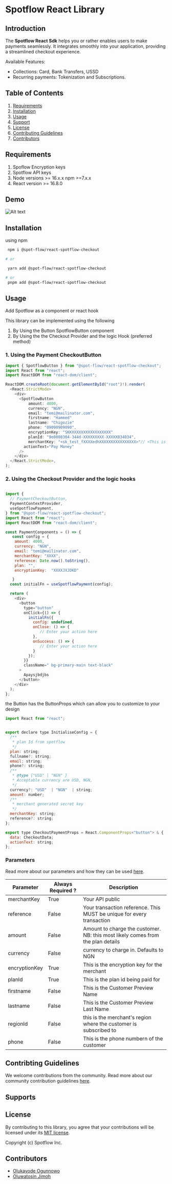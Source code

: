 <!-- <p align="center">
   <img src="" />
</p> -->

# Spotflow React Library

## Introduction

The **Spotflow React Sdk** helps you or rather enables users to make payments seamlessly. It integrates smoothly into your application, providing a streamlined checkout experience.

Available Features:

- Collections: Card, Bank Transfers, USSD
- Recurring payments: Tokenization and Subscriptions.

## Table of Contents

1. [Requirements](#requirements)
2. [Installation](#installation)
3. [Usage](#usage)
4. [Support](#supports)
5. [License](#license)
6. [Contributing Guidelines](#contribting-guidelines)
7. [Contributors](#contributors)

## Requirements

1. Spoflow Encryption keys
2. Spotflow API keys
3. Node versions >= 16.x.x npm >=7.x.x
4. React version >= 16.8.0

## Demo

![Alt text](https://github.com/user-attachments/assets/4dbb0b2e-2142-4f04-994a-5c352de7d30e "a title")

## Installation

using npm

 ```bash
  npm i @spot-flow/react-spotflow-checkout

# or

  yarn add @spot-flow/react-spotflow-checkout

# or
  pnpm add @spot-flow/react-spotflow-checkout
   ```

## Usage

Add Spotflow as a component or react hook

This library can be implemented using the following

1. By Using the Button SpotflowButton component
2. By Using the the Checkout Provider and the logic Hook (preferred method)

### 1. Using the Payment CheckoutButton

```javascript
import { SpotflowButton } from "@spot-flow/react-spotflow-checkout";
import React from "react";
import ReactDOM from "react-dom/client";

ReactDOM.createRoot(document.getElementById("root")!).render(
  <React.StrictMode>
    <div>
      <SpotflowButton
          amount: 4000,
          currency: "NGN",
          email: "temi@mailinator.com",
          firstname: "Hammed"
          lastname: "Chigozie"
          phone: "09090909090",
          encryptionKey: "SKKXXXXXXXXXXXXXXXXX"
          planId: "9e0808304-344d-XXXXXXXXX-XXXXX834034",
          merchantKey: "<sk_test_fXXXXedhXXXXXXXXXXXXXXXX>"// <This is your Merchant Key generated for you Merchant on Spotflow> 
        actionText="Pay Money"
      />
    </div>
  </React.StrictMode>,
);

```

### 2. Using the Checkout Provider and the logic hooks

```javascript

import {
  // PaymentCheckoutButton,
  PaymentContextProvider,
  useSpotflowPayment,
} from "@spot-flow/react-spotflow-checkout";
import React from "react";
import ReactDOM from "react-dom/client";

const PaymentConponents = () => {
   const config = {
    amount: 4000,
    currency: "NGN",
    email: "temi@mailinator.com",
    merchantKey: "XXXX",
    reference: Date.now().toString(),
    plan: "",
    encryptionKey:  "XXXXJXJDKD"

   }
  const initialFn = useSpotflowPayment(config);

  return (
    <div>
      <button
        type="button"
        onClick={() => {
          initialFn({
            config: undefined,
            onClose: () => {
               // Enter your action here
            },
            onSuccess: () => {
               // Enter your action here 
            }
          });
        }}
        className=" bg-primary-main text-black"
      >
        Apaysjbdjbs
      </button>
    </div>
  );
};


```

the Button has the ButtonProps which can allow you to customize to your design

```javascript
import React from "react";


export declare type InitialiseConfig = {
  /**
   * plan Id from spotflow
   */
  plan: string;
  fullname?: string;
  email: string;
  phone?: string;
  /**
   * @type {"USD" | "NGN" }
   * Acceptable currency are USD, NGN, 
   */
  currency?: "USD"  | "NGN"  | string;
  amount: number;
  /**
   * merchant generated secret key
   */
  merchantKey: string;
  reference?: string;
};

export type CheckoutPaymentProps = React.ComponentProps<"button"> & {
  data: CheckoutData;
  actionText: string;
};
```

### Parameters

Read more about our parameters and how they can be used [here](https://developer.flutterwave.com/docs/collecting-payments/inline).

| Parameter           | Always Required ? |Description     |
| ------------------- | ----------------- | ---------------------------------------------------------------------------------------------------------------------------------------------------------------------------------------------------------------------------------------------- |
| merchantKey         | True              | Your API public |
| reference           | False             | Your transaction reference. This MUST be unique for every transaction  |
| amount              | False              | Amount to charge the customer. NB: this most likely comes from the plan details    |
| currency            | False             | currency to charge in. Defaults to NGN                 |
| encryptionKey       | True               | This is the encryption key for the merchant |
| planId   | True | This is the plan id being paid for  |
| firstname | False | This is the Customer Preview Name |
| lastname | False | This is the Customer Preview Last Name |
| regionId | False | this is the merchant's region where the customer is subscribed to |
| phone | False | This is the phone numbern of the customer |

## Contribting Guidelines

We welcome contributions from the community. Read more about our community contribution guidelines [here](/CONTRIBUTION.md).

## Supports

## License

By contributing to this library, you agree that your contributions will be licensed under its [MIT license](/LICENSE).

Copyright (c) Spotflow Inc.

## Contributors

- [Olukayode Ogunnowo](http://github.com/dansagam)
- [Oluwatosin Jimoh](https://github.com/ekiira)
